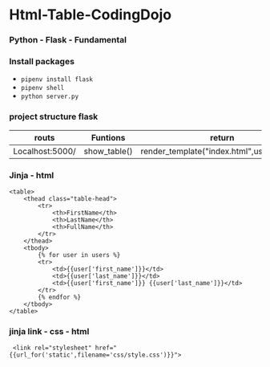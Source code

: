 # Html-Table-CodingDojo
### Python - Flask - Fundamental
### Install packages
* ```pipenv install flask```
* ```pipenv shell```
* ```python server.py```
### project structure flask 
| routs           | Funtions     | return                                    |
|-----------------|--------------|-------------------------------------------|
| Localhost:5000/ | show_table() | render_template("index.html",users=users) |
### Jinja - html
```
<table>
    <thead class="table-head">
        <tr>
            <th>FirstName</th>
            <th>LastName</th>
            <th>FullName</th>
        </tr>
    </thead>
    <tbody>
        {% for user in users %}
        <tr>
            <td>{{user['first_name']}}</td>
            <td>{{user['last_name']}}</td>
            <td>{{user['first_name']}} {{user['last_name']}}</td>
        </tr>    
        {% endfor %}
    </tbody>
</table>
```
### jinja link - css - html
```  <link rel="stylesheet" href="{{url_for('static',filename='css/style.css')}}">  ```
